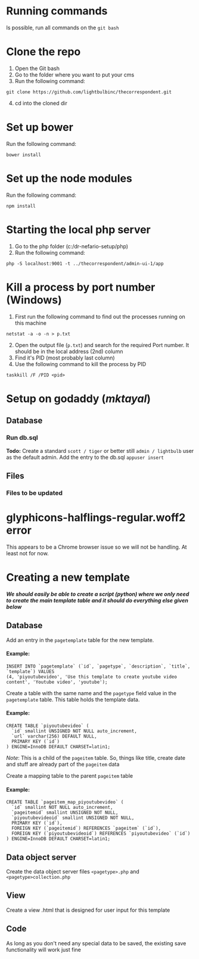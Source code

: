 # Running commands
Is possible, run all commands on the `git bash`
# Clone the repo
1. Open the Git bash
2. Go to the folder where you want to put your cms
3. Run the following command:
```
git clone https://github.com/lightbulbinc/thecorrespondent.git
```
4. cd into the cloned dir
# Set up bower
Run the following command:
```
bower install
```
# Set up the node modules
Run the following command:
```
npm install
```

# Starting the local php server
1. Go to the php folder (c:/dr-nefario-setup/php)
2. Run the following command:
 ```
php -S localhost:9001 -t ../thecorrespondent/admin-ui-1/app

```
# Kill a process by port number (Windows)
1. First run the following command to find out the processes running on this machine
```
netstat -a -o -n > p.txt
```
2. Open the output file (`p.txt`) and search for the required Port number. It should be in the local address (2nd) column
3. Find it's PID (most probably last column)
4. Use the following command to kill the process by PID
```
taskkill /F /PID <pid>
```

# Setup on godaddy (*mktayal*)

## Database

### Run db.sql
**Todo:** Create a standard `scott / tiger` or better still `admin / lightbulb` user as the default admin. Add the entry to the db.sql `appuser insert`

## Files

### Files to be updated

# glyphicons-halflings-regular.woff2  error
This appears to be a Chrome browser issue so we will not be handling. At least not for now.

# Creating a new template
***We should easily be able to create a script (python) where we only need to create the main template table and it should do everything else given below***
## Database
Add an entry in the `pagetemplate` table for the new template.

#### Example:
```
INSERT INTO `pagetemplate` (`id`, `pagetype`, `description`, `title`, `template`) VALUES
(4, 'piyoutubevideo', 'Use this template to create youtube video content', 'Youtube video', 'youtube');
```
Create a table with the same name and the `pagetype` field value in the `pagetemplate` table. This table holds the template data.

#### Example:
```
CREATE TABLE `piyoutubevideo` (
  `id` smallint UNSIGNED NOT NULL auto_increment,
  `url` varchar(256) DEFAULT NULL,
  PRIMARY KEY (`id`)
) ENGINE=InnoDB DEFAULT CHARSET=latin1;
```
*Note*: This is a child of the `pageitem` table. So, things like title, create date and stuff are already part of the `pageitem` data

Create a mapping table to the parent `pageitem` table

#### Example:
```
CREATE TABLE `pageitem_map_piyoutubevideo` (
  `id` smallint NOT NULL auto_increment,
  `pageitemid` smallint UNSIGNED NOT NULL,
  `piyoutubevideoid` smallint UNSIGNED NOT NULL,
  PRIMARY KEY (`id`),
  FOREIGN KEY (`pageitemid`) REFERENCES `pageitem` (`id`),
  FOREIGN KEY (`piyoutubevideoid`) REFERENCES `piyoutubevideo` (`id`)
) ENGINE=InnoDB DEFAULT CHARSET=latin1;
```



## Data object server
Create the data object server files
`<pagetype>.php` and `<pagetype>collection.php`
## View
Create a view <pagetype>.html that is designed for user input for this template
## Code
As long as you don't need any special data to be saved, the existing save functionality will work just fine
